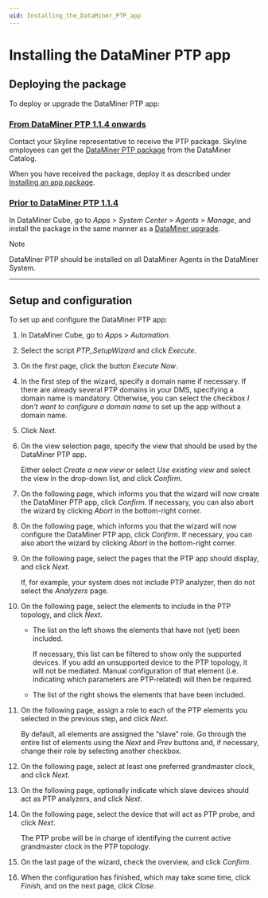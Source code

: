 ```yaml
---
uid: Installing_the_DataMiner_PTP_app
---
```


# Installing the DataMiner PTP app

## Deploying the package

To deploy or upgrade the DataMiner PTP app:

### [From DataMiner PTP 1.1.4 onwards](#tab/tabid-1)

Contact your Skyline representative to receive the PTP package. Skyline employees can get the [DataMiner PTP package](https://catalog.dataminer.services/details/9c5eb0a1-43bc-42d2-bca2-de4982ee57d7) from the DataMiner Catalog.

When you have received the package, deploy it as described under [Installing an app package](xref:Installing_an_app_package).

### [Prior to DataMiner PTP 1.1.4](#tab/tabid-2)

In DataMiner Cube, go to *Apps* > *System Center* > *Agents* > *Manage*, and install the package in the same manner as a [DataMiner upgrade](xref:Upgrading_a_DataMiner_Agent_in_System_Center).

> [!NOTE]
> DataMiner PTP should be installed on all DataMiner Agents in the DataMiner System.

***

## Setup and configuration

To set up and configure the DataMiner PTP app:

1. In DataMiner Cube, go to *Apps* > *Automation*.

1. Select the script *PTP_SetupWizard* and click *Execute*.

1. On the first page, click the button *Execute Now*.

1. In the first step of the wizard, specify a domain name if necessary. If there are already several PTP domains in your DMS, specifying a domain name is mandatory. Otherwise, you can select the checkbox *I don't want to configure a domain name* to set up the app without a domain name.

1. Click *Next*.

1. On the view selection page, specify the view that should be used by the DataMiner PTP app.

   Either select *Create a new view* or select *Use existing view* and select the view in the drop-down list, and click *Confirm*.

1. On the following page, which informs you that the wizard will now create the DataMiner PTP app, click *Confirm*. If necessary, you can also abort the wizard by clicking *Abort* in the bottom-right corner.

1. On the following page, which informs you that the wizard will now configure the DataMiner PTP app, click *Confirm*. If necessary, you can also abort the wizard by clicking *Abort* in the bottom-right corner.

1. On the following page, select the pages that the PTP app should display, and click *Next*.

   If, for example, your system does not include PTP analyzer, then do not select the *Analyzers* page.

1. On the following page, select the elements to include in the PTP topology, and click *Next*.

   - The list on the left shows the elements that have not (yet) been included.

     If necessary, this list can be filtered to show only the supported devices. If you add an unsupported device to the PTP topology, it will not be mediated. Manual configuration of that element (i.e. indicating which parameters are PTP-related) will then be required.

   - The list of the right shows the elements that have been included.

1. On the following page, assign a role to each of the PTP elements you selected in the previous step, and click *Next*.

   By default, all elements are assigned the “slave” role. Go through the entire list of elements using the *Next* and *Prev* buttons and, if necessary, change their role by selecting another checkbox.

1. On the following page, select at least one preferred grandmaster clock, and click *Next*.

1. On the following page, optionally indicate which slave devices should act as PTP analyzers, and click *Next*.

1. On the following page, select the device that will act as PTP probe, and click *Next*.

   The PTP probe will be in charge of identifying the current active grandmaster clock in the PTP topology.

1. On the last page of the wizard, check the overview, and click *Confirm*.

1. When the configuration has finished, which may take some time, click *Finish*, and on the next page, click *Close*.
